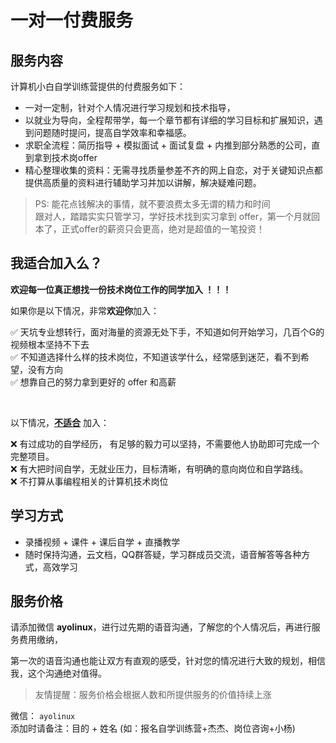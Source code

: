 # 一对一付费服务


## 服务内容
计算机小白自学训练营提供的付费服务如下：
* 一对一定制，针对个人情况进行学习规划和技术指导，
* 以就业为导向，全程帮带学，每一个章节都有详细的学习目标和扩展知识，遇到问题随时提问，提高自学效率和幸福感。
* 求职全流程：简历指导 + 模拟面试 + 面试复盘 + 内推到部分熟悉的公司，直到拿到技术岗offer
* 精心整理收集的资料：无需寻找质量参差不齐的网上自恋，对于关键知识点都提供高质量的资料进行辅助学习并加以讲解，解决疑难问题。

> PS: 能花点钱解决的事情，就不要浪费太多无谓的精力和时间 <br>
> 跟对人，踏踏实实只管学习，学好技术找到实习拿到 offer，第一个月就回本了，正式offer的薪资只会更高，绝对是超值的一笔投资！





## 我适合加入么？

**欢迎每一位真正想找一份技术岗位工作的同学加入 ！！！**



如果你是以下情况，非常**欢迎你**加入：

✅ 天坑专业想转行，面对海量的资源无处下手，不知道如何开始学习，几百个G的视频根本坚持不下去 <br>
✅ 不知道选择什么样的技术岗位，不知道该学什么，经常感到迷茫，看不到希望，没有方向  <br>
✅ 想靠自己的努力拿到更好的 offer 和高薪

<br>


以下情况，**<u>不适合</u>** 加入：

❌ 有过成功的自学经历， 有足够的毅力可以坚持，不需要他人协助即可完成一个完整项目。<br>
❌ 有大把时间自学，无就业压力，目标清晰，有明确的意向岗位和自学路线。 <br>
❌ 不打算从事编程相关的计算机技术岗位 <br>



## 学习方式
* 录播视频 + 课件 + 课后自学 + 直播教学
* 随时保持沟通，云文档，QQ群答疑，学习群成员交流，语音解答等各种方式，高效学习



## 服务价格

请添加微信 **ayolinux**，进行过先期的语音沟通，了解您的个人情况后，再进行服务费用缴纳，

第一次的语音沟通也能让双方有直观的感受，针对您的情况进行大致的规划，相信我，这个沟通绝对值得。


> 友情提醒：服务价格会根据人数和所提供服务的价值持续上涨



微信：  `ayolinux` <br>
添加时请备注：目的 + 姓名 (如：报名自学训练营+杰杰、岗位咨询+小杨)

